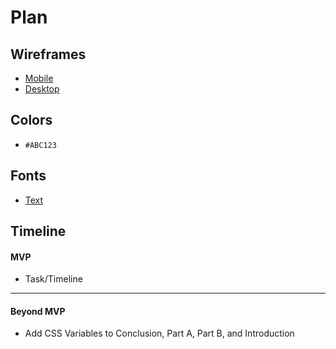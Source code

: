 # Plan

## Wireframes
* [Mobile](https://wireframe.cc/gsq6jo)
* [Desktop](https://wireframe.cc/gi0l5z)

## Colors
* `#ABC123`

## Fonts
* [Text](URL)

## Timeline

#### MVP

* Task/Timeline

---

#### Beyond MVP

* Add CSS Variables to Conclusion, Part A, Part B, and Introduction
